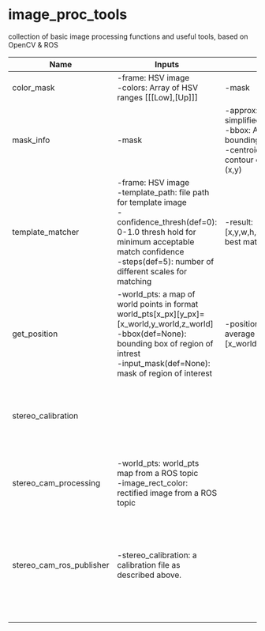 # image_proc_tools
collection of basic image processing functions and useful tools, based on OpenCV & ROS

| Name                     	| Inputs                                                                                                                                                                                                              	| Outputs                                                                                                                                       	| Description                                                                                                                                      	|
|--------------------------	|---------------------------------------------------------------------------------------------------------------------------------------------------------------------------------------------------------------------	|-----------------------------------------------------------------------------------------------------------------------------------------------	|--------------------------------------------------------------------------------------------------------------------------------------------------	|
| color_mask               	| -frame: HSV image<br>-colors: Array of HSV ranges [[[Low],[Up]]]                                                                                                                                                    	| -mask                                                                                                                                         	|                                                                                                                                                  	|
| mask_info                	| -mask                                                                                                                                                                                                               	| -approx: Array of simplified contours<br>-bbox: Array of contour bounding boxes [x,y,w,h]<br>-centroids: Array of contour center points (x,y) 	|                                                                                                                                                  	|
| template_matcher         	| -frame: HSV image<br>-template_path: file path for template image<br>-confidence_thresh(def=0): 0-1.0 thresh hold for minimum acceptable match confidence<br>-steps(def=5): number of different scales for matching 	| -result: [x,y,w,h,confidence] of best match                                                                                                   	|                                                                                                                                                  	|
| get_position             	| -world_pts: a map of world points in format world_pts[x_px][y_px]=[x_world,y_world,z_world]<br>-bbox(def=None): bounding box of region of intrest<br>-input_mask(def=None): mask of region of interest              	| -position: resulting average world position [x_world,y_world,z_world]                                                                         	|                                                                                                                                                  	|
| stereo_calibration       	|                                                                                                                                                                                                                     	|                                                                                                                                               	| file to save calibration result of stereo cam and it contains a description of the calibration matrices.                                         	|
| stereo_cam_processing    	| -world_pts: world_pts map from a ROS topic<br>-image_rect_color: rectified image from a ROS topic                                                                                                                   	|                                                                                                                                               	| a starting template for processing stereo camera output to be used with ROS stereo_image_proc.                                                   	|
| stereo_cam_ros_publisher 	| -stereo_calibration: a calibration file as described above.                                                                                                                                                         	|                                                                                                                                               	| a publisher for stereo camera stream in the format expected by ROS stereo_image_proc, and it converts disparity map to world_pts and publish it. 	|
|                          	|                                                                                                                                                                                                                     	|                                                                                                                                               	|                                                                                                                                                  	|
|                          	|                                                                                                                                                                                                                     	|                                                                                                                                               	|                                                                                                                                                  	|
